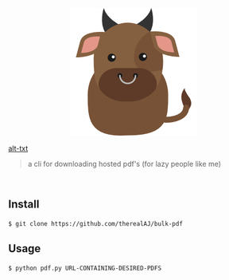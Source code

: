 <p align="center">
  <img src="/media/bull.png"/>
</p>

[alt-txt](https://raw.githubusercontent.com/therealAJ/bulk-pdf/master/media/bull.svg)

> a cli for downloading hosted pdf's (for lazy people like me)

<br>

## Install

```sh
$ git clone https://github.com/therealAJ/bulk-pdf
```

## Usage

```sh
$ python pdf.py URL-CONTAINING-DESIRED-PDFS
```
